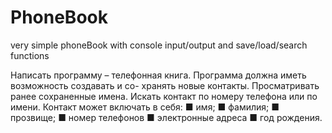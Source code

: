 # PhoneBook
very simple phoneBook with console input/output and save/load/search functions 


Написать программу – телефонная книга.
Программа должна иметь возможность создавать и со-
хранять новые контакты. Просматривать ранее сохраненные
имена. Искать контакт по номеру телефона или по имени.
Контакт может включать в себя:
■ имя;
■ фамилия;
■ прозвище;
■ номер телефонов 
■ электронные адреса
■ год рождения.
